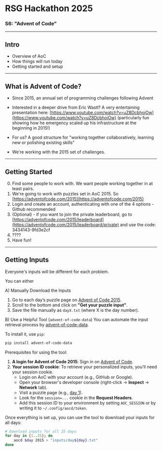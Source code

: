 # RSG Hackathon 2025
### S6: "Advent of Code"

---

## Intro

- Overview of AoC
- How things will run today
- Getting started and setup

---

## What is Advent of Code?

- Since 2015, an annual set of programming challenges following Advent

- Interested in a deeper drive from Eric Wastl? A very entertaining presentation here: [https://www.youtube.com/watch?v=uZ8DcbhojOw](https://www.youtube.com/watch?v=uZ8DcbhojOw)
 (particularly fun showing how he emergency scaled up his infrastructure at the beginning in 2015!)

- For us? A good structure for "working together collaboratively, learning new or polishing existing skills"

- We're working with the 2015 set of challenges.

---

## Getting Started

0. Find some people to work with. We want people working together in at least pairs.
1. We're going to work with puzzles set in AoC 2015. So [https://adventofcode.com/2015](https://adventofcode.com/2015)
2. Login and create an account, authenticating with one of the 4 options - Github recommended
3. (Optional) - if you want to join the private leaderboard, go to [https://adventofcode.com/2015/leaderboard](https://adventofcode.com/2015/leaderboard/private) and use the code: 3434143-9fd3e2cf
4. ????
5. Have fun!

---

## Getting Inputs

Everyone's inputs will be different for each problem.

You can either

A) Manually Download the Inputs
1. Go to each day’s puzzle page on [Advent of Code 2015](https://adventofcode.com/2015).
2. Scroll to the bottom and click on **"Get your puzzle input"**.
3. Save the file manually as `dayX.txt` (where X is the day number).

B) Use a Helpful Tool (`advent-of-code-data`)
You can automate the input retrieval process by [advent-of-code-data](https://github.com/wimglenn/advent-of-code-data).

To install it, use `pip`:

```bash
pip install advent-of-code-data
```

Prerequisites for using the tool:
1. **A login for Advent of Code 2015**: Sign in on [Advent of Code](https://adventofcode.com/2015).
2. **Your session ID cookie**: To retrieve your personalized inputs, you'll need your session cookie.
   - Login on AoC with your account (e.g., GitHub or Google).
   - Open your browser's developer console (right-click → **Inspect** → **Network** tab).
   - Visit a puzzle page (e.g., [day 1](https://adventofcode.com/2015/day/1/input)).
   - Look for the `session=...` cookie in the **Request Headers**.
   - Add this session ID to your environment by setting `AOC_SESSION` or by writing it to `~/.config/aocd/token`.

Once everything is set up, you can use the tool to download your inputs for all days:

```bash
# Download inputs for all 25 days
for day in {1..25}; do
    aocd $day 2015 > "inputs/day${day}.txt"
done
```
